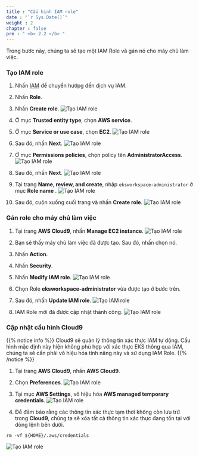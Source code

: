 ```yaml
---
title : "Cấu hình IAM role"
date : "`r Sys.Date()`"
weight : 2
chapter : false
pre : " <b> 2.2 </b> "
---
```

Trong bước này, chúng ta sẽ tạo một IAM Role và gán nó cho máy chủ làm việc.

### Tạo IAM role
1. Nhấn [IAM](https://us-east-1.console.aws.amazon.com/iam/home?region=ap-southeast-1) để chuyển hướpg đến dịch vụ IAM.
2. Nhấn **Role**.
3. Nhấn **Create role**.
![Tạo IAM role](../../../images/2.prerequisites/2.2.iamrole/2.2.1.iamrole.png?pc=90pt)
4. Ở mục **Trusted entity type**, chọn **AWS service**.
5. Ở mục **Service or use case**, chọn **EC2**.
![Tạo IAM role](../../../images/2.prerequisites/2.2.iamrole/2.2.2.iamrole.png?pc=90pt)
6. Sau đó, nhấn **Next**.
![Tạo IAM role](../../../images/2.prerequisites/2.2.iamrole/2.2.3.iamrole.png?pc=90pt)

7. Ở mục **Permissions policies**, chọn policy tên **AdministratorAccess**.
![Tạo IAM role](../../../images/2.prerequisites/2.2.iamrole/2.2.4.iamrole.png?pc=90pt)
8. Sau đó, nhấn **Next**.
![Tạo IAM role](../../../images/2.prerequisites/2.2.iamrole/2.2.5.iamrole.png?pc=90pt)

9. Tại trang **Name, review, and create**, nhập ```eksworkspace-administrator``` ở mục **Role name** .
![Tạo IAM role](../../../images/2.prerequisites/2.2.iamrole/2.2.6.iamrole.png?pc=90pt)

10. Sau đó, cuộn xuống cuối trang và nhấn **Create role**.
![Tạo IAM role](../../../images/2.prerequisites/2.2.iamrole/2.2.7.iamrole.png?pc=90pt)

### Gán role cho máy chủ làm việc
1. Tại trang **AWS Cloud9**, nhấn **Manage EC2 instance**.
![Tạo IAM role](../../../images/2.prerequisites/2.2.iamrole/2.2.8.iamrole.png?pc=90pt)
2. Bạn sẽ thấy máy chủ làm việc đã được tạo. Sau đó, nhấn chọn nó.
3. Nhấn **Action**.
4. Nhấn **Security**.
5. Nhấn **Modify IAM role**.
![Tạo IAM role](../../../images/2.prerequisites/2.2.iamrole/2.2.9.iamrole.png?pc=90pt)

6. Chọn Role **eksworkspace-administrator** vừa được tạo ở bước trên.
7. Sau đó, nhấn **Update IAM role**.
![Tạo IAM role](../../../images/2.prerequisites/2.2.iamrole/2.2.10.iamrole.png?pc=90pt)

8. IAM Role mới đã được cập nhật thành công.
![Tạo IAM role](../../../images/2.prerequisites/2.2.iamrole/2.2.11.iamrole.png?pc=90pt)

### Cập nhật cấu hình Cloud9

{{% notice info %}}
Cloud9 sẽ quản lý thông tin xác thực IAM tự dộng. Cấu hình mặc định này hiện không phù hợp với xác thực EKS thông qua IAM, chúng ta sẽ cần phải vô hiệu hóa tính năng này và sử dụng IAM Role.
{{% /notice %}}

1. Tại trang **AWS Cloud9**, nhấn **AWS Cloud9**.
2. Chọn **Preferences**.
![Tạo IAM role](../../../images/2.prerequisites/2.2.iamrole/2.2.12.iamrole.png?pc=90pt)

3. Tại mục **AWS Settings**, vô hiệu hóa **AWS managed temporary credentials**.
![Tạo IAM role](../../../images/2.prerequisites/2.2.iamrole/2.2.13.iamrole.png?pc=90pt)

4. Để đảm bảo rằng các thông tin xác thực tạm thời không còn lưu trữ trong **Cloud9**, chúng ta sẽ xóa tất cả thông tin xác thực đang tồn tại với dòng lệnh bên dưới.
```
rm -vf ${HOME}/.aws/credentials
```

![Tạo IAM role](../../../images/2.prerequisites/2.2.iamrole/2.2.14.iamrole.png?pc=90pt)